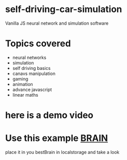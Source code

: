 # self-driving-car-simulation
Vanilla JS neural network and simulation software

# Topics covered

- neural networks
- simulation
- self driving basics
- canavs manipulation
- gaming
- animation
- advance javascript
- linear maths

# here is a demo video

# Use this example [BRAIN]("./bestBrain.example.txt")
place it in you bestBrain in localstorage and take a look



